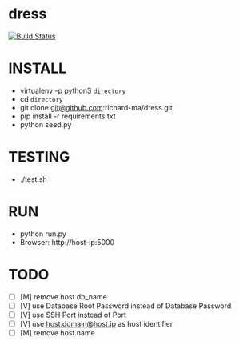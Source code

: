 # dress

[![Build Status](https://travis-ci.org/richard-ma/dress.svg?branch=master)](https://travis-ci.org/richard-ma/dress)

# INSTALL
* virtualenv -p python3 `directory`
* cd `directory`
* git clone git@github.com:richard-ma/dress.git
* pip install -r requirements.txt
* python seed.py

# TESTING
* ./test.sh

# RUN
* python run.py
* Browser: http://host-ip:5000

# TODO
* [ ] [M] remove host.db_name
* [ ] [V] use Database Root Password instead of Database Password
* [ ] [V] use SSH Port instead of Port
* [ ] [V] use host.domain@host.ip as host identifier
* [ ] [M] remove host.name
